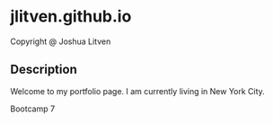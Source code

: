# jlitven.github.io
Copyright @ Joshua Litven

## Description
Welcome to my portfolio page. I am currently living in New York City.

Bootcamp 7
